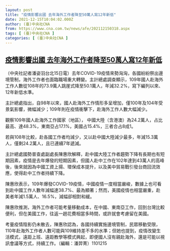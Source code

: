 ```yaml
---
layout: post
title: "疫情影響出國 去年海外工作者降至50萬人寫12年新低"
date: 2021-12-15T10:04:02.000Z
author: (臺)中央社CNA
from: https://www.cna.com.tw/news/afe/202112150318.aspx
tags: [ (臺)中央社CNA ]
categories: [ (臺)中央社CNA ]
---
```

<!--1639562642000-->
[疫情影響出國 去年海外工作者降至50萬人寫12年新低](https://www.cna.com.tw/news/afe/202112150318.aspx)
------

<div>
<div></div><div><p>（中央社記者潘姿羽台北15日電）去年COVID-19疫情來勢洶洶，各國紛紛祭出邊境管制，海外工作者也面臨職場重大轉變。主計總處調查顯示，109年國人赴海外工作人數從108年的73.9萬人跳崖式降至50.1萬人，年減32.2%，寫下編列以來、12年新低水準。</p><p>主計總處指出，自98年以來，國人赴海外工作情形多呈增加，僅100年及104年受景氣影響，微幅減少；109年則在疫情衝擊下，赴海外工作人數大幅減少。</p><p>觀察109年國人赴海外工作國家（地區）， 中國大陸（含港澳）為24.2萬人，占比最高、達48.3%，東南亞占17.1%，美國占15.4%，三者合占8成1。</p><p>若與108年比較，赴各國工作者均減少，又以赴中國大陸減少最多，年減15.3萬人，僅剩24.2萬人，且已連續7年遞減。</p><p>主計總處國勢普查處副處長陳惠欣解釋，赴中國大陸工作者趨勢下降有長期也有短期因素，疫情是去年爆發的短期因素，但國人赴中工作在102年達到43萬人的高峰後，後來就因為中國工資上揚、環保成本提升，以及美中貿易戰引發台商回流效應，使得赴中工作者持續下降。</p><p>陳惠欣表示，109年爆發COVID-19疫情，中國疫情一度相當嚴峻，數據上也可看到赴中國工作人數年減幅達38.7%、最為顯著；然而，美國疫情也相當嚴重，赴美者年減1.5萬人、16.5%，減幅卻相對和緩。</p><p>陳惠欣推測，海外工作者可能考量移動成本，在中國、東南亞工作，回到台灣比較便利，但在美國工作，往返一趟花費相當多時間，或許就會考慮留在美國。</p><p>考量疫情陰影仍未散去，陳惠欣認為，各國持續實施邊境管制，民眾移動受限，110年赴海外工作者人數可能與109維持差不多的水準；但她也提到，疫情改變生活模式，遠距上班、遠距教學等模式興起，即便國人沒有親赴海外，還是可能以視訊會議等方式，持續工作。（編輯：潘羿菁）1101215</p></div>
</div>
